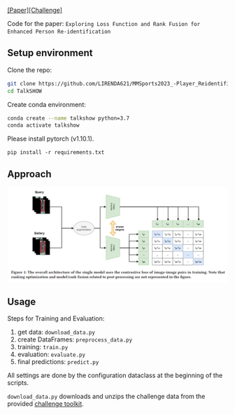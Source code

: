 

[[Paper]](https://dl.acm.org/doi/10.1145/3606038.3616168)[[Challenge]](http://mmsports.multimedia-computing.de/mmsports2023/challenge.html)

Code for the paper: `Exploring Loss Function and Rank Fusion for Enhanced Person Re-identification`

## Setup environment
Clone the repo:
  ```bash
  git clone https://github.com/LIRENDA621/MMSports2023_-Player_Reidentificatio_Challenge.git
  cd TalkSHOW
  ```  
Create conda environment:
```bash
conda create --name talkshow python=3.7
conda activate talkshow
```
Please install pytorch (v1.10.1).

    pip install -r requirements.txt

## Approach

![CLIP](network_arch.png)

## Usage

Steps for Training and Evaluation:

1. get data: `download_data.py`
2. create DataFrames: `preprocess_data.py`
3. training: `train.py`
4. evaluation: `evaluate.py`
5. final predictions: `predict.py`


All settings are done by the configuration dataclass at the beginning of the scripts.

`download_data.py` downloads and unzips the challenge data from the provided [challenge toolkit](https://github.com/DeepSportRadar/player-reidentification-challenge).

